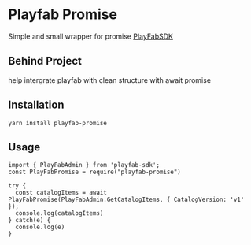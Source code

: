 # Playfab Promise

Simple and small wrapper for promise [PlayFabSDK](https://www.npmjs.com/package/playfab-sdk)

## Behind Project
help intergrate playfab with clean structure with await promise

## Installation

`yarn install playfab-promise`

## Usage

```
import { PlayFabAdmin } from 'playfab-sdk';
const PlayFabPromise = require("playfab-promise")

try {
  const catalogItems = await PlayFabPromise(PlayFabAdmin.GetCatalogItems, { CatalogVersion: 'v1' });
  console.log(catalogItems)
} catch(e) {
  console.log(e)
}

```

